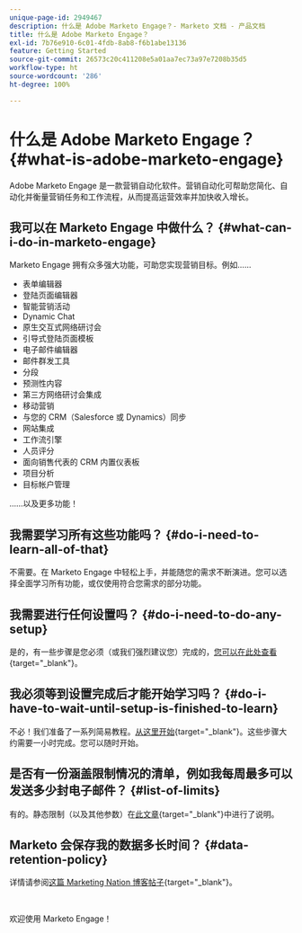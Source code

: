 ```yaml
---
unique-page-id: 2949467
description: 什么是 Adobe Marketo Engage？- Marketo 文档 - 产品文档
title: 什么是 Adobe Marketo Engage？
exl-id: 7b76e910-6c01-4fdb-8ab8-f6b1abe13136
feature: Getting Started
source-git-commit: 26573c20c411208e5a01aa7ec73a97e7208b35d5
workflow-type: ht
source-wordcount: '286'
ht-degree: 100%

---
```


# 什么是 Adobe Marketo Engage？ {#what-is-adobe-marketo-engage}

Adobe Marketo Engage 是一款营销自动化软件。营销自动化可帮助您简化、自动化并衡量营销任务和工作流程，从而提高运营效率并加快收入增长。

## 我可以在 Marketo Engage 中做什么？ {#what-can-i-do-in-marketo-engage}

Marketo Engage 拥有众多强大功能，可助您实现营销目标。例如……

* 表单编辑器
* 登陆页面编辑器
* 智能营销活动
* Dynamic Chat
* 原生交互式网络研讨会
* 引导式登陆页面模板 
* 电子邮件编辑器
* 邮件群发工具
* 分段
* 预测性内容
* 第三方网络研讨会集成
* 移动营销
* 与您的 CRM（Salesforce 或 Dynamics）同步
* 网站集成
* 工作流引擎
* 人员评分
* 面向销售代表的 CRM 内置仪表板
* 项目分析
* 目标帐户管理

……以及更多功能！

## 我需要学习所有这些功能吗？ {#do-i-need-to-learn-all-of-that}

不需要。在 Marketo Engage 中轻松上手，并能随您的需求不断演进。您可以选择全面学习所有功能，或仅使用符合您需求的部分功能。

## 我需要进行任何设置吗？ {#do-i-need-to-do-any-setup}

是的，有一些步骤是您必须（或我们强烈建议您）完成的，[您可以在此处查看](/help/marketo/getting-started/initial-setup/setup-steps.md){target="_blank"}。

## 我必须等到设置完成后才能开始学习吗？ {#do-i-have-to-wait-until-setup-is-finished-to-learn}

不必！我们准备了一系列简易教程。[从这里开始](/help/marketo/getting-started/quick-wins/get-set-up-and-add-a-person.md){target="_blank"}。这些步骤大约需要一小时完成。您可以随时开始。

## 是否有一份涵盖限制情况的清单，例如我每周最多可以发送多少封电子邮件？ {#list-of-limits}

有的。静态限制（以及其他参数）在[此文章](https://helpx.adobe.com/cn/legal/product-descriptions/adobe-marketo-engage---product-description.html#performance-guardrails){target="_blank"}中进行了说明。

## Marketo 会保存我的数据多长时间？ {#data-retention-policy}

详情请参阅[这篇 Marketing Nation 博客帖子](https://nation.marketo.com/t5/knowledgebase/marketo-activities-data-retention-policy-overview-amp-faq/ta-p/250750){target="_blank"}。

<br>

欢迎使用 Marketo Engage！
